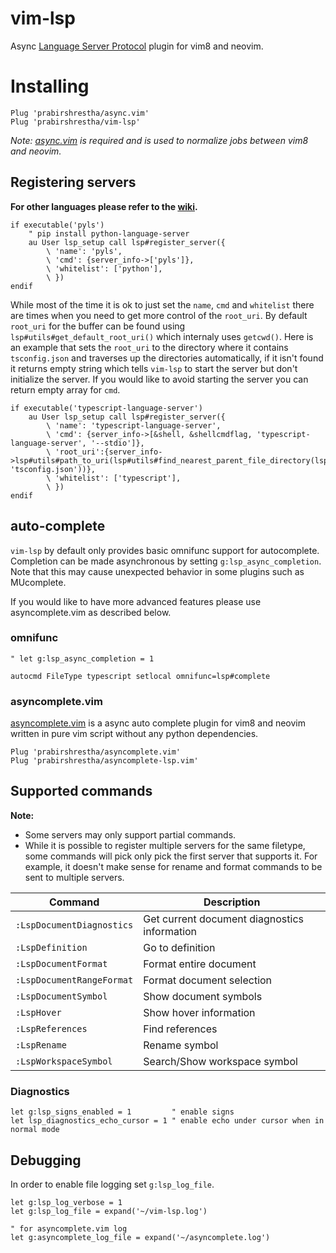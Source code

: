 # vim-lsp

Async [Language Server Protocol](https://github.com/Microsoft/language-server-protocol) plugin for vim8 and neovim.

# Installing

```viml
Plug 'prabirshrestha/async.vim'
Plug 'prabirshrestha/vim-lsp'
```

_Note: [async.vim](https://github.com/prabirshrestha/async.vim) is required and is used to normalize jobs between vim8 and neovim._

## Registering servers

**For other languages please refer to the [wiki](https://github.com/prabirshrestha/vim-lsp/wiki/Servers).**

```viml
if executable('pyls')
    " pip install python-language-server
    au User lsp_setup call lsp#register_server({
        \ 'name': 'pyls',
        \ 'cmd': {server_info->['pyls']},
        \ 'whitelist': ['python'],
        \ })
endif
```

While most of the time it is ok to just set the `name`, `cmd` and `whitelist` there are times when you need to get more control of the `root_uri`. By default `root_uri` for the buffer can be found using `lsp#utils#get_default_root_uri()` which internaly uses `getcwd()`. Here is an example that sets the `root_uri` to the directory where it contains `tsconfig.json` and traverses up the directories automatically, if it isn't found it returns empty string which tells `vim-lsp` to start the server but don't initialize the server. If you would like to avoid starting the server you can return empty array for `cmd`.

```vim
if executable('typescript-language-server')
    au User lsp_setup call lsp#register_server({
        \ 'name': 'typescript-language-server',
        \ 'cmd': {server_info->[&shell, &shellcmdflag, 'typescript-language-server', '--stdio']},
        \ 'root_uri':{server_info->lsp#utils#path_to_uri(lsp#utils#find_nearest_parent_file_directory(lsp#utils#get_buffer_path(), 'tsconfig.json'))},
        \ 'whitelist': ['typescript'],
        \ })
endif
```

## auto-complete

`vim-lsp` by default only provides basic omnifunc support for autocomplete. Completion can be made asynchronous by setting `g:lsp_async_completion`. Note that this may cause unexpected behavior in some plugins such as MUcomplete.

If you would like to have more advanced features please use asyncomplete.vim as described below.

### omnifunc

```vim
" let g:lsp_async_completion = 1

autocmd FileType typescript setlocal omnifunc=lsp#complete
```

### asyncomplete.vim

[asyncomplete.vim](https://github.com/prabirshrestha/asyncomplete.vim) is a async auto complete plugin for vim8 and neovim written in pure vim script without any python dependencies.

```viml
Plug 'prabirshrestha/asyncomplete.vim'
Plug 'prabirshrestha/asyncomplete-lsp.vim'
```

## Supported commands

**Note:**
* Some servers may only support partial commands.
* While it is possible to register multiple servers for the same filetype, some commands will pick only pick the first server that supports it. For example, it doesn't make sense for rename and format commands to be sent to multiple servers.

| Command | Description|
|--|--|
|`:LspDocumentDiagnostics`| Get current document diagnostics information |
|`:LspDefinition`| Go to definition |
|`:LspDocumentFormat`| Format entire document |
|`:LspDocumentRangeFormat`| Format document selection |
|`:LspDocumentSymbol`| Show document symbols |
|`:LspHover`| Show hover information |
|`:LspReferences`| Find references |
|`:LspRename`| Rename symbol |
|`:LspWorkspaceSymbol`| Search/Show workspace symbol |

### Diagnostics

```
let g:lsp_signs_enabled = 1         " enable signs
let lsp_diagnostics_echo_cursor = 1 " enable echo under cursor when in normal mode
```

## Debugging

In order to enable file logging set `g:lsp_log_file`.

```vim
let g:lsp_log_verbose = 1
let g:lsp_log_file = expand('~/vim-lsp.log')

" for asyncomplete.vim log
let g:asyncomplete_log_file = expand('~/asyncomplete.log')
```

